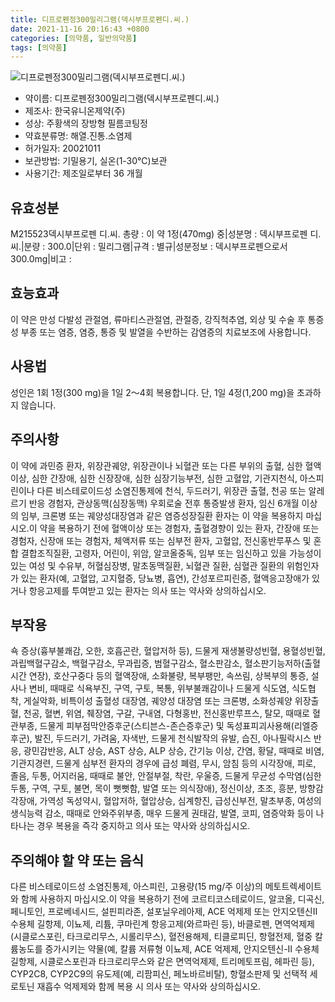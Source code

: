 ```yaml
---
title: 디프로펜정300밀리그램(덱시부프로펜디.씨.)
date: 2021-11-16 20:16:43 +0800
categories: [의약품, 일반의약품]
tags: [의약품]
---
```

![디프로펜정300밀리그램(덱시부프로펜디.씨.)](https://nedrug.mfds.go.kr/pbp/cmn/itemImageDownload/147428009393000163)

- 약이름: 디프로펜정300밀리그램(덱시부프로펜디.씨.)
- 제조사: 한국유니온제약(주)
- 성상: 주황색의 장방형 필름코팅정
- 약효분류명: 해열.진통.소염제
- 허가일자: 20021011
- 보관방법: 기밀용기, 실온(1-30℃)보관
- 사용기간: 제조일로부터 36 개월
## 유효성분
M215523덱시부프로펜 디.씨.
총량 : 이 약 1정(470mg) 중|성분명 : 덱시부프로펜 디.씨.|분량 : 300.0|단위 : 밀리그램|규격 : 별규|성분정보 : 덱시부프로펜으로서 300.0mg|비고 :
## 효능효과
이 약은 만성 다발성 관절염, 류마티스관절염, 관절증, 강직척추염, 외상 및 수술 후 통증성 부종 또는 염증, 염증, 통증 및 발열을 수반하는 감염증의 치료보조에 사용합니다.
## 사용법
성인은 1회 1정(300 mg)을 1일 2～4회 복용합니다. 단, 1일 4정(1,200 mg)을 초과하지 않습니다.
## 주의사항
이 약에 과민증 환자, 위장관궤양, 위장관이나 뇌혈관 또는 다른 부위의 출혈, 심한 혈액이상, 심한 간장애, 심한 신장장애, 심한 심장기능부전, 심한 고혈압, 기관지천식, 아스피린이나 다른 비스테로이드성 소염진통제에 천식, 두드러기, 위장관 출혈, 천공 또는 알레르기 반응 경험자, 관상동맥(심장동맥) 우회로술 전후 통증발생 환자, 임신 6개월 이상의 임부, 크론병 또는 궤양성대장염과 같은 염증성장질환 환자는 이 약을 복용하지 마십시오.이 약을 복용하기 전에 혈액이상 또는 경험자, 출혈경향이 있는 환자, 간장애 또는 경험자, 신장애 또는 경험자, 체액저류 또는 심부전 환자, 고혈압, 전신홍반루푸스 및 혼합 결합조직질환, 고령자, 어린이, 위암, 알코올중독, 임부 또는 임신하고 있을 가능성이 있는 여성 및 수유부, 허혈심장병, 말초동맥질환, 뇌혈관 질환, 심혈관 질환의 위험인자가 있는 환자(예, 고혈압, 고지혈증, 당뇨병, 흡연), 간성포르피린증, 혈액응고장애가 있거나 항응고제를 투여받고 있는 환자는 의사 또는 약사와 상의하십시오.
## 부작용
쇽 증상(흉부불쾌감, 오한, 호흡곤란, 혈압저하 등), 드물게 재생불량성빈혈, 용혈성빈혈, 과립백혈구감소, 백혈구감소, 무과립증, 범혈구감소, 혈소판감소, 혈소판기능저하(출혈시간 연장), 호산구중다 등의 혈액장애, 소화불량, 복부팽만, 속쓰림, 상복부의 통증, 설사나 변비, 때때로 식욕부진, 구역, 구토, 복통, 위부불쾌감이나 드물게 식도염, 식도협착, 게실악화, 비특이성 출혈성 대장염, 궤양성 대장염 또는 크론병, 소화성궤양 위장출혈, 천공, 혈변, 위염, 췌장염, 구갈, 구내염, 다형홍반, 전신홍반루프스, 탈모, 때때로 혈관부종, 드물게 피부점막안증후군(스티븐스-존슨증후군) 및 독성표피괴사용해(리엘증후군), 발진, 두드러기, 가려움, 자색반, 드물게 천식발작의 유발, 습진, 아나필락시스 반응, 광민감반응, ALT 상승, AST 상승, ALP 상승, 간기능 이상, 간염, 황달, 때때로 비염, 기관지경련, 드물게 심부전 환자의 경우에 급성 폐렴, 무시, 암침 등의 시각장애, 피로, 졸음, 두통, 어지러움, 때때로 불안, 안절부절, 착란, 우울증, 드물게 무균성 수막염(심한 두통, 구역, 구토, 불면, 목이 뻣뻣함, 발열 또는 의식장애), 정신이상, 초조, 흥분, 방향감각장애, 가역성 독성약시, 혈압저하, 혈압상승, 심계항진, 급성신부전, 말초부종, 여성의 생식능력 감소, 때때로 안와주위부종, 매우 드물게 권태감, 발열, 코피, 염증악화 등이 나타나는 경우 복용을 즉각 중지하고 의사 또는 약사와 상의하십시오.
## 주의해야 할 약 또는 음식
다른 비스테로이드성 소염진통제, 아스피린, 고용량(15 mg/주 이상)의 메토트렉세이트와 함께 사용하지 마십시오.이 약을 복용하기 전에 코르티코스테로이드, 알코올, 디곡신, 페니토인, 프로베네시드, 설핀피라존, 설포닐우레아제, ACE 억제제 또는 안지오텐신Ⅱ 수용체 길항제, 이뇨제, 리튬, 쿠마린계 항응고제(와르파린 등), 바클로펜, 면역억제제(시클로스포린, 타크로리무스, 시롤리무스), 혈전용해제, 티클로피딘, 항혈전제, 혈중 칼륨농도를 증가시키는 약물(예, 칼륨 저류형 이뇨제, ACE 억제제, 안지오텐신-Ⅱ 수용체 길항제, 시클로스포린과 타크로리무스와 같은 면역억제제, 트리메토프림, 헤파린 등), CYP2C8, CYP2C9의 유도제(예, 리팜피신, 페노바르비탈), 항혈소판제 및 선택적 세로토닌 재흡수 억제제와 함께 복용 시 의사 또는 약사와 상의하십시오.
